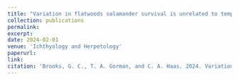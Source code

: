 ```yaml
---
title: "Variation in flatwoods salamander survival is unrelated to temperature and rainfall"
collection: publications
permalink: 
excerpt:
date: 2024-02-01
venue: 'Ichthyology and Herpetology'
paperurl:
link: 
citation: 'Brooks, G. C., T. A. Gorman, and C. A. Haas. 2024. Variation in flatwoods salamander survival is unrelated to temperature and rainfall. <i>Ichthyology and Herpetology</i> 112.'
---
```

